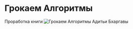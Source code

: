 # Грокаем Алгоритмы
Проработка книги ![Грокаем Алгоритмы Адитьи Бхаргавы](https://habr.com/ru/companies/piter/articles/323310/)
